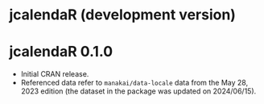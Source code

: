 # jcalendaR (development version)

# jcalendaR 0.1.0

* Initial CRAN release.
* Referenced data refer to `manakai/data-locale` data from the May 28, 2023 edition (the dataset in the package was updated on 2024/06/15).
